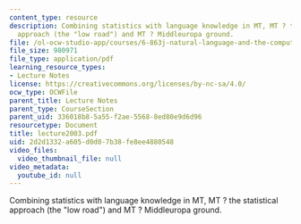 ```yaml
---
content_type: resource
description: Combining statistics with language knowledge in MT, MT ? the statistical
  approach (the "low road") and MT ? Middleuropa ground.
file: /ol-ocw-studio-app/courses/6-863j-natural-language-and-the-computer-representation-of-knowledge-spring-2003/2d2d1332a605d0d07b38fe8ee4880548_lecture2003.pdf
file_size: 980971
file_type: application/pdf
learning_resource_types:
- Lecture Notes
license: https://creativecommons.org/licenses/by-nc-sa/4.0/
ocw_type: OCWFile
parent_title: Lecture Notes
parent_type: CourseSection
parent_uid: 336018b8-5a55-f2ae-5568-8ed80e9d6d96
resourcetype: Document
title: lecture2003.pdf
uid: 2d2d1332-a605-d0d0-7b38-fe8ee4880548
video_files:
  video_thumbnail_file: null
video_metadata:
  youtube_id: null
---
```

Combining statistics with language knowledge in MT, MT ? the statistical approach (the "low road") and MT ? Middleuropa ground.